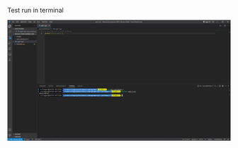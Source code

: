 Test run in terminal

![screenshot](https://raw.githubusercontent.com/actiangent/bahasa-pemrograman/main/quiz-pertemuan-3/images/Screenshot%202022-10-03%20185128.jpg)